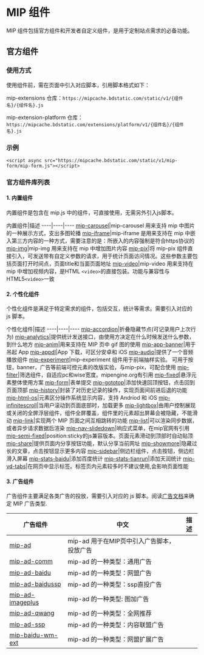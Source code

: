 # MIP 组件

MIP 组件包括官方组件和开发者自定义组件，是用于定制站点需求的必备功能。

## 官方组件

### 使用方式

使用组件前，需在页面中引入对应脚本，引用脚本格式如下：

mip-extensions 仓库：`https://mipcache.bdstatic.com/static/v1/{组件名}/{组件名}.js`

mip-extension-platform 仓库：`https://mipcache.bdstatic.com/extensions/platform/v1/{组件名}/{组件名}.js`

### 示例

```
<script async src="https://mipcache.bdstatic.com/static/v1/mip-form/mip-form.js"></script>
```

### 官方组件库列表

#### 1. 内置组件

内置组件是包含在 mip.js 中的组件，可直接使用，无需另外引入js脚本。

<span class="minw-125">内置组件</span>|描述
----|----|----
<a href=https://github.com/mipengine/mip/blob/master/src/components/mip-carousel.js>mip-carousel</a>|mip-carousel 用来支持 mip 中图片的一种展示方式，支出多图轮播
<a href=https://github.com/mipengine/mip/blob/master/src/components/mip-iframe.js>mip-iframe</a>|mip-iframe 是用来支持在 mip 中嵌入第三方内容的一种方式，需要注意的是：所嵌入的内容强制是符合https协议的
<a href=https://github.com/mipengine/mip/blob/master/src/components/mip-img.js>mip-img</a>|mip-img 用来支持在 mip 中增加图片内容
<a href=https://github.com/mipengine/mip/blob/master/src/components/mip-pix.js>mip-pix</a>|将 mip-pix 组件直接引入，可发送带有自定义参数的请求，用于统计页面访问情况。这些参数主要包括页面打开时间点，页面title和当面页面地址
<a href=https://github.com/mipengine/mip/blob/master/src/components/mip-video.js>mip-video</a>|mip-video 用来支持在 mip 中增加视频内容，是HTML `<video>`的直接包装。功能与兼容性与HTML5`<video>`一致

#### 2. 个性化组件

个性化组件是满足于特定需求的组件，包括交互，统计等需求。需要引入对应的 js 脚本。

<span class="minw-125">个性化组件</span>|描述
----|----|----
<a href=https://github.com/mipengine/mip-extensions/tree/master/mip-accordion>mip-accordion</a>|折叠隐藏节点(可记录用户上次行为)
<a href=https://github.com/mipengine/mip-extensions/tree/master/mip-analytics>mip-analytics</a>|提供统计发送接口，由使用方决定在什么时候发送什么参数，到什么地方
<a href=https://github.com/mipengine/mip-extensions/tree/master/mip-anim>mip-anim</a>|用来支持在 MIP 页中 gif 图的使用
<a href=https://github.com/mipengine/mip-extensions/tree/master/mip-app-banner>mip-app-banner</a>|用于吊起 App
<a href=https://github.com/mipengine/mip-extensions/tree/master/mip-appdl>mip-appdl</a>|App 下载，可区分安卓和 iOS
<a href=https://github.com/mipengine/mip-extensions/tree/master/mip-audio>mip-audio</a>|提供了一个音频播放组件
<a href=https://github.com/mipengine/mip-extensions/tree/master/mip-experiment>mip-experiment</a>|mip-experiment 组件用于前端抽样实验。  可用于按钮，banner，广告等前端可控元素的改版实验，与mip-pix，可配合使用
<a href=https://github.com/mipengine/mip-extensions/tree/master/mip-filter>mip-filter</a>|筛选组件，自适应pc和wise宽度。mipengine.org有引用
<a href=https://github.com/mipengine/mip-extensions/tree/master/mip-fixed>mip-fixed</a>|悬浮元素整体使用方案
<a href=https://github.com/mipengine/mip-extensions/tree/master/mip-form>mip-form</a>|表单提交
<a href=https://github.com/mipengine/mip-extensions/tree/master/mip-gototop>mip-gototop</a>|添加快速回顶按钮，点击回到页面顶部
<a href=https://github.com/mipengine/mip-extensions/tree/master/mip-history>mip-history</a>|封装了对历史记录的操作，实现页面间前进后退的功能
<a href=https://github.com/mipengine/mip-extensions/tree/master/mip-html-os>mip-html-os</a>|元素区分操作系统显示内容，支持 Andriod 和 iOS
<a href=https://github.com/mipengine/mip-extensions/tree/master/mip-infinitescroll>mip-infinitescroll</a>|当用户滚动到页面底部时，加载更多
<a href=https://github.com/mipengine/mip-extensions/tree/master/mip-lightbox>mip-lightbox</a>|由用户控制展现或关闭的全屏浮层组件，组件全屏覆盖，组件里的元素超出屏幕会被隐藏，不能滑动
<a href=https://github.com/mipengine/mip-extensions/tree/master/mip-link>mip-link</a>|实现两个 MIP 页面之间互相跳转的功能
<a href=https://github.com/mipengine/mip-extensions/tree/master/mip-list>mip-list</a>|可以渲染同步数据，或者异步请求数据后渲染
<a href=https://github.com/mipengine/mip-extensions/tree/master/mip-nav-slidedown>mip-nav-slidedown</a>|响应式菜单，在mip官网有引用
<a href=https://github.com/mipengine/mip-extensions/tree/master/mip-semi-fixed>mip-semi-fixed</a>|position:sticky的js兼容版本。页面元素滑动到顶部时自动贴顶
<a href=https://github.com/mipengine/mip-extensions/tree/master/mip-share>mip-share</a>|提供页面内分享按钮功能，默认分享当前网址
<a href=https://github.com/mipengine/mip-extensions/tree/master/mip-showmore>mip-showmore</a>|隐藏过长的文章，点击按钮显示更多内容
<a href=https://github.com/mipengine/mip-extensions/tree/master/mip-sidebar>mip-sidebar</a>|侧边栏组件，点击按钮，侧边栏滑入屏幕
<a href=https://github.com/mipengine/mip-extensions/tree/master/mip-stats-baidu>mip-stats-baidu</a>|添加百度统计
<a href=https://github.com/mipengine/mip-extensions/tree/master/mip-stats-tianrun>mip-stats-tianrun</a>|添加天润统计
<a href=https://github.com/mipengine/mip-extensions/tree/master/mip-vd-tabs>mip-vd-tabs</a>|在网页中显示标签。标签页内元素较多时不建议使用,会影响页面性能

#### 3. 广告组件

广告组件主要满足各类广告的投放，需要引入对应的 js 脚本。阅读[广告文档](//www.mipengine.org/examples/mip-ad/mip-ad.html)来确定 MIP 广告类型.

<span class="minw-125">广告组件</span>|<span class="minw-60">中文</span>|描述
----|----|----
<a href=https://github.com/mipengine/mip-extensions/tree/master/mip-ad>mip-ad</a>|mip-ad 用于在MIP页中引入广告脚本，投放广告
<a href=https://github.com/mipengine/mip-extensions/tree/master/mip-ad-comm>mip-ad-comm</a>|mip-ad 的一种类型：通用广告
<a href=https://github.com/mipengine/mip-extensions/tree/master/mip-ad-baidu>mip-ad-baidu</a>|mip-ad 的一种类型：网盟广告
<a href=https://github.com/mipengine/mip-extensions/tree/master/mip-ad-baidussp>mip-ad-baidussp</a>|mip-ad 的一种类型：ssp直投广告
<a href=https://github.com/mipengine/mip-extensions/tree/master/mip-ad-imageplus>mip-ad-imageplus</a>|mip-ad 的一种类型: 图加广告
<a href=https://github.com/mipengine/mip-extensions/tree/master/mip-ad-qwang>mip-ad-qwang</a>|mip-ad 的一种类型：全网推荐
<a href=https://github.com/mipengine/mip-extensions/tree/master/mip-ad-ssp>mip-ad-ssp</a>|mip-ad 的一种类型：内容联盟广告
<a href=https://github.com/mipengine/mip-extensions/tree/master/mip-baidu-wm-ext>mip-baidu-wm-ext</a>|mip-ad 的一种类型：网盟扩展广告